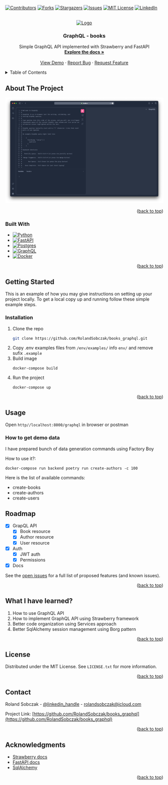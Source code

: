 <!-- Improved compatibility of back to top link: See: https://github.com/othneildrew/Best-README-Template/pull/73 -->
<a name="readme-top"></a>
<!--
*** Thanks for checking out the Best-README-Template. If you have a suggestion
*** that would make this better, please fork the repo and create a pull request
*** or simply open an issue with the tag "enhancement".
*** Don't forget to give the project a star!
*** Thanks again! Now go create something AMAZING! :D
-->



<!-- PROJECT SHIELDS -->
<!--
*** I'm using markdown "reference style" links for readability.
*** Reference links are enclosed in brackets [ ] instead of parentheses ( ).
*** See the bottom of this document for the declaration of the reference variables
*** for contributors-url, forks-url, etc. This is an optional, concise syntax you may use.
*** https://www.markdownguide.org/basic-syntax/#reference-style-links
-->
[![Contributors][contributors-shield]][contributors-url]
[![Forks][forks-shield]][forks-url]
[![Stargazers][stars-shield]][stars-url]
[![Issues][issues-shield]][issues-url]
[![MIT License][license-shield]][license-url]
[![LinkedIn][linkedin-shield]][linkedin-url]



<!-- PROJECT LOGO -->
<br />
<div align="center">
  <a href="https://github.com/RolandSobczak/books_graphql">
    <img src="https://upload.wikimedia.org/wikipedia/commons/thumb/1/17/GraphQL_Logo.svg/220px-GraphQL_Logo.svg.png" alt="Logo" width="80" height="80">
  </a>

<h3 align="center">GraphQL - books</h3>

  <p align="center">
    Simple GraphQL API implemented with Strawberry and FastAPI
    <br />
    <a href="https://github.com/RolandSobczak/books_graphql"><strong>Explore the docs »</strong></a>
    <br />
    <br />
    <a href="https://github.com/RolandSobczak/books_graphql">View Demo</a>
    ·
    <a href="https://github.com/RolandSobczak/books_graphql/issues">Report Bug</a>
    ·
    <a href="https://github.com/RolandSobczak/books_graphql/issues">Request Feature</a>
  </p>
</div>



<!-- TABLE OF CONTENTS -->
<details>
  <summary>Table of Contents</summary>
  <ol>
    <li>
      <a href="#about-the-project">About The Project</a>
      <ul>
        <li><a href="#built-with">Built With</a></li>
      </ul>
    </li>
    <li>
      <a href="#getting-started">Getting Started</a>
    </li>
    <li><a href="#installation">Installation</a></li>
    <li>
        <a href="#usage">Usage</a>
        <ul>
            <li><a href="#how-to-get-demo-data">How to get demo data</a></li>
        </ul>
    </li>
    <li><a href="#roadmap">Roadmap</a></li>
    <li><a href="#what-i-have-learned">What I have learned</a></li>
    <li><a href="#license">License</a></li>
    <li><a href="#contact">Contact</a></li>
    <li><a href="#acknowledgments">Acknowledgments</a></li>
  </ol>
</details>



<!-- ABOUT THE PROJECT -->
## About The Project

[![Product Name Screen Shot][product-screenshot]](https://example.com)


<p align="right">(<a href="#readme-top">back to top</a>)</p>



### Built With

* [![Python][Python]][Python-url]
* [![FastAPI][FastAPI]][FastAPI-url]
* [![Postgres][Postgres]][Postgres-url]
* [![GraphQL][GraphQL]][GraphQL-url]
* [![Docker][Docker]][Docker-url]

<p align="right">(<a href="#readme-top">back to top</a>)</p>



<!-- GETTING STARTED -->
## Getting Started

This is an example of how you may give instructions on setting up your project locally.
To get a local copy up and running follow these simple example steps.

### Installation

1. Clone the repo
   ```sh
   git clone https://github.com/RolandSobczak/books_graphql.git
   ```
2. Copy .env examples files from `/env/examples/` info `env/` and remove sufix `.example`
3. Build image
   ```shell
   docker-compose build
   ```
4. Run the project
   ```shell
   docker-compose up
   ```

<p align="right">(<a href="#readme-top">back to top</a>)</p>



<!-- USAGE EXAMPLES -->
## Usage

Open `http//localhost:8000/graphql` in browser or postman


### How to get demo data

I have prepared bunch of data generation commands using Factory Boy

How to use it?:
```shell
docker-compose run backend poetry run create-authors -c 100
```

Here is the list of available commands:

- create-books
- create-authors
- create-users



<!-- ROADMAP -->
## Roadmap

- [x] GrapQL API
  - [x] Book resource
  - [x] Author resource
  - [x] User resource
- [x] Auth
  - [x] JWT auth
  - [x] Permissions
- [x] Docs

See the [open issues](https://github.com/RolandSobczak/books_graphql/issues) for a full list of proposed features (and known issues).

<p align="right">(<a href="#readme-top">back to top</a>)</p>



<!-- CONTRIBUTING -->
## What I have learned?

1. How to use GraphQL API 
2. How to implement GraphQL API using Strawberry framework
3. Better code organization using Services approach
4. Better SqlAlchemy session management using Borg pattern

<p align="right">(<a href="#readme-top">back to top</a>)</p>



<!-- LICENSE -->
## License

Distributed under the MIT License. See `LICENSE.txt` for more information.

<p align="right">(<a href="#readme-top">back to top</a>)</p>



<!-- CONTACT -->
## Contact

Roland Sobczak - [@linkedin_handle](https://www.linkedin.com/in/roland-sobczak/) - rolandsobczak@icloud.com

Project Link: [https://github.com/RolandSobczak/books_graphql](https://github.com/RolandSobczak/books_graphql)

<p align="right">(<a href="#readme-top">back to top</a>)</p>



<!-- ACKNOWLEDGMENTS -->
## Acknowledgments

* [Strawberry docs](https://strawberry.rocks)
* [FastAPI docs](https://fastapi.tiangolo.com)
* [SqlAlchemy](https://www.sqlalchemy.org)

<p align="right">(<a href="#readme-top">back to top</a>)</p>



<!-- MARKDOWN LINKS & IMAGES -->
<!-- https://www.markdownguide.org/basic-syntax/#reference-style-links -->
[contributors-shield]: https://img.shields.io/github/contributors/github_username/repo_name.svg?style=for-the-badge
[contributors-url]: https://github.com/RolandSobczak/books_graphql/graphs/contributors
[forks-shield]: https://img.shields.io/github/forks/github_username/repo_name.svg?style=for-the-badge
[forks-url]: https://github.com/RolandSobczak/books_graphql/network/members
[stars-shield]: https://img.shields.io/github/stars/github_username/repo_name.svg?style=for-the-badge
[stars-url]: https://github.com/RolandSobczak/books_graphql/stargazers
[issues-shield]: https://img.shields.io/github/issues/github_username/repo_name.svg?style=for-the-badge
[issues-url]: https://github.com/RolandSobczak/books_graphql/issues
[license-shield]: https://img.shields.io/github/license/github_username/repo_name.svg?style=for-the-badge
[license-url]: https://github.com/RolandSobczak/books_graphql/blob/master/LICENSE.txt
[linkedin-shield]: https://img.shields.io/badge/-LinkedIn-black.svg?style=for-the-badge&logo=linkedin&colorB=555
[linkedin-url]: https://www.linkedin.com/in/roland-sobczak/

[product-screenshot]: docs/screenshot.png
[Python]: https://img.shields.io/badge/Python-FFFFFF?style=for-the-badge&logo=python&logoColor=blue
[Python-url]: https://www.python.org
[FastAPI]: https://img.shields.io/badge/fastapi-109989?style=for-the-badge&logo=FASTAPI&logoColor=white
[FastAPI-url]: https://fastapi.tiangolo.com
[GraphQL]: https://img.shields.io/badge/GraphQl-E10098?style=for-the-badge&logo=graphql&logoColor=white
[GraphQL-url]: https://graphql.org/
[Postgres]: https://img.shields.io/badge/PostgreSQL-316192?style=for-the-badge&logo=postgresql&logoColor=white
[Postgres-url]: https://www.postgresql.org/
[Docker]: https://img.shields.io/badge/Docker-2CA5E0?style=for-the-badge&logo=docker&logoColor=white
[Docker-url]: https://hub.docker.com/
